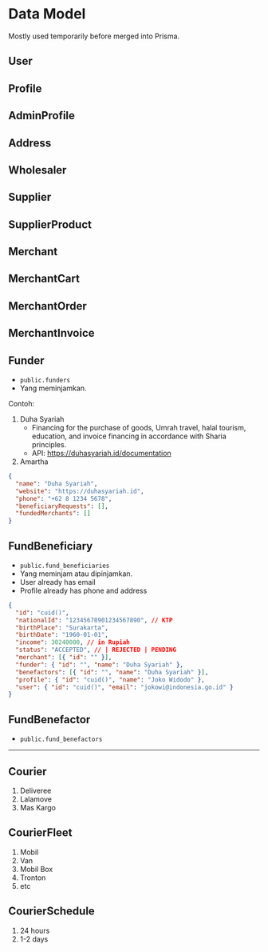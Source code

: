 # Data Model

Mostly used temporarily before merged into Prisma.

## User

## Profile

## AdminProfile

## Address

## Wholesaler

## Supplier

## SupplierProduct

## Merchant

## MerchantCart

## MerchantOrder

## MerchantInvoice

## Funder

- `public.funders`
- Yang meminjamkan.

Contoh:

1. Duha Syariah
   - Financing for the purchase of goods, Umrah travel, halal tourism, education, and invoice financing in accordance with Sharia principles.
   - API: https://duhasyariah.id/documentation
2. Amartha

```json
{
  "name": "Duha Syariah",
  "website": "https://duhasyariah.id",
  "phone": "+62 8 1234 5678",
  "beneficiaryRequests": [],
  "fundedMerchants": []
}
```

## FundBeneficiary

- `public.fund_beneficiaries`
- Yang meminjam atau dipinjamkan.
- User already has email
- Profile already has phone and address

```json
{
  "id": "cuid()",
  "nationalId": "12345678901234567890", // KTP
  "birthPlace": "Surakarta",
  "birthDate": "1960-01-01",
  "income": 30240000, // in Rupiah
  "status": "ACCEPTED", // | REJECTED | PENDING
  "merchant": [{ "id": "" }],
  "funder": { "id": "", "name": "Duha Syariah" },
  "benefactors": [{ "id": "", "name": "Duha Syariah" }],
  "profile": { "id": "cuid()", "name": "Joko Widodo" },
  "user": { "id": "cuid()", "email": "jokowi@indonesia.go.id" }
}
```

## FundBenefactor

- `public.fund_benefactors`

---

## Courier

1. Deliveree
2. Lalamove
3. Mas Kargo

## CourierFleet

1. Mobil
2. Van
3. Mobil Box
4. Tronton
5. etc

## CourierSchedule

1. 24 hours
2. 1-2 days
